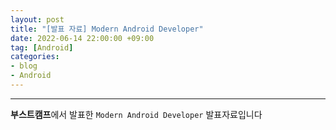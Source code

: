 ```yaml
---
layout: post
title: "[발표 자료] Modern Android Developer"
date: 2022-06-14 22:00:00 +09:00
tag: [Android]
categories:
- blog
- Android
---
```


- - -

**부스트캠프**에서 발표한 `Modern Android Developer` 발표자료입니다

<script async class="speakerdeck-embed" data-id="744c5da82d344a3ea918b8dedc434ffd" data-ratio="1.77777777777778" src="//speakerdeck.com/assets/embed.js"></script>